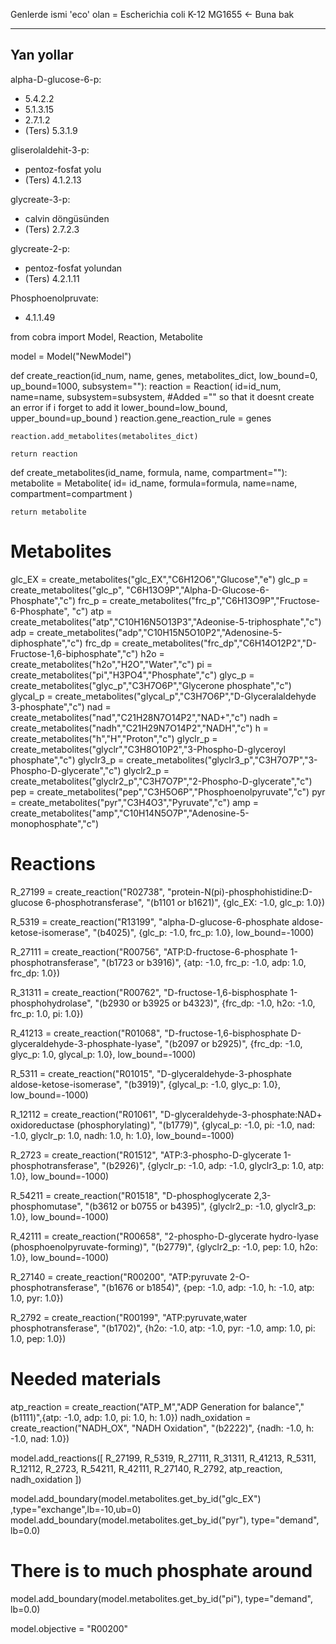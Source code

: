 Genlerde ismi 'eco' olan = Escherichia coli K-12 MG1655 <- Buna bak

---
## Yan yollar

alpha-D-glucose-6-p:
- 5.4.2.2
- 5.1.3.15
- 2.7.1.2
- (Ters) 5.3.1.9

gliserolaldehit-3-p:
- pentoz-fosfat yolu
- (Ters) 4.1.2.13

glycreate-3-p:
- calvin döngüsünden
- (Ters) 2.7.2.3

glycreate-2-p:
- pentoz-fosfat yolundan
- (Ters) 4.2.1.11

Phosphoenolpruvate:
- 4.1.1.49

from cobra import Model, Reaction, Metabolite

model = Model("NewModel")

def create_reaction(id_num, name, genes, metabolites_dict, low_bound=0, up_bound=1000, subsystem=""):
    reaction = Reaction(
        id=id_num,
        name=name,
        subsystem=subsystem, #Added ="" so that it doesnt create an error if i forget to add it
        lower_bound=low_bound,
        upper_bound=up_bound
    )
    reaction.gene_reaction_rule = genes

    reaction.add_metabolites(metabolites_dict)

    return reaction

def create_metabolites(id_name, formula, name, compartment=""):
    metabolite = Metabolite(
        id= id_name,
        formula=formula,
        name=name,
        compartment=compartment
    )

    return metabolite

# Metabolites
glc_EX = create_metabolites("glc_EX","C6H12O6","Glucose","e")
glc_p = create_metabolites("glc_p", "C6H13O9P","Alpha-D-Glucose-6-Phosphate","c")
frc_p = create_metabolites("frc_p","C6H13O9P","Fructose-6-Phosphate", "c")
atp = create_metabolites("atp","C10H16N5O13P3","Adeonise-5-triphosphate","c")
adp = create_metabolites("adp","C10H15N5O10P2","Adenosine-5-diphosphate","c")
frc_dp = create_metabolites("frc_dp","C6H14O12P2","D-Fructose-1,6-biphosphate","c")
h2o = create_metabolites("h2o","H2O","Water","c") 
pi = create_metabolites("pi","H3PO4","Phosphate","c")
glyc_p = create_metabolites("glyc_p","C3H7O6P","Glycerone phosphate","c")
glycal_p = create_metabolites("glycal_p","C3H7O6P","D-Glyceralaldehyde 3-phosphate","c")
nad = create_metabolites("nad","C21H28N7O14P2","NAD+","c")
nadh = create_metabolites("nadh","C21H29N7O14P2","NADH","c")
h = create_metabolites("h","H","Proton","c")
glyclr_p = create_metabolites("glyclr","C3H8O10P2","3-Phospho-D-glyceroyl phosphate","c")
glyclr3_p = create_metabolites("glyclr3_p","C3H7O7P","3-Phospho-D-glycerate","c")
glyclr2_p = create_metabolites("glyclr2_p","C3H7O7P","2-Phospho-D-glycerate","c")
pep = create_metabolites("pep","C3H5O6P","Phosphoenolpyruvate","c")
pyr = create_metabolites("pyr","C3H4O3","Pyruvate","c")
amp = create_metabolites("amp","C10H14N5O7P","Adenosine-5-monophosphate","c")

# Reactions
R_27199 = create_reaction("R02738", "protein-N(pi)-phosphohistidine:D-glucose 6-phosphotransferase", "(b1101 or b1621)", {glc_EX: -1.0, glc_p: 1.0})

R_5319 = create_reaction("R13199", "alpha-D-glucose-6-phosphate aldose-ketose-isomerase", "(b4025)", {glc_p: -1.0, frc_p: 1.0}, low_bound=-1000)

R_27111 = create_reaction("R00756", "ATP:D-fructose-6-phosphate 1-phosphotransferase", "(b1723 or b3916)", {atp: -1.0, frc_p: -1.0, adp: 1.0, frc_dp: 1.0})

R_31311 = create_reaction("R00762", "D-fructose-1,6-bisphosphate 1-phosphohydrolase", "(b2930 or b3925 or b4323)", {frc_dp: -1.0, h2o: -1.0, frc_p: 1.0, pi: 1.0})

R_41213 = create_reaction("R01068", "D-fructose-1,6-bisphosphate D-glyceraldehyde-3-phosphate-lyase", "(b2097 or b2925)", {frc_dp: -1.0, glyc_p: 1.0, glycal_p: 1.0}, low_bound=-1000)

R_5311 = create_reaction("R01015", "D-glyceraldehyde-3-phosphate aldose-ketose-isomerase", "(b3919)", {glycal_p: -1.0, glyc_p: 1.0}, low_bound=-1000)

R_12112 = create_reaction("R01061", "D-glyceraldehyde-3-phosphate:NAD+ oxidoreductase (phosphorylating)", "(b1779)", {glycal_p: -1.0, pi: -1.0, nad: -1.0, glyclr_p: 1.0, nadh: 1.0, h: 1.0}, low_bound=-1000)

R_2723 = create_reaction("R01512", "ATP:3-phospho-D-glycerate 1-phosphotransferase", "(b2926)", {glyclr_p: -1.0, adp: -1.0, glyclr3_p: 1.0, atp: 1.0}, low_bound=-1000)

R_54211 = create_reaction("R01518", "D-phosphoglycerate 2,3-phosphomutase", "(b3612 or b0755 or b4395)", {glyclr2_p: -1.0, glyclr3_p: 1.0}, low_bound=-1000)

R_42111 = create_reaction("R00658", "2-phospho-D-glycerate hydro-lyase (phosphoenolpyruvate-forming)", "(b2779)", {glyclr2_p: -1.0, pep: 1.0, h2o: 1.0}, low_bound=-1000)

R_27140 = create_reaction("R00200", "ATP:pyruvate 2-O-phosphotransferase", "(b1676 or b1854)", {pep: -1.0, adp: -1.0, h: -1.0, atp: 1.0, pyr: 1.0})

R_2792 = create_reaction("R00199", "ATP:pyruvate,water phosphotransferase", "(b1702)", {h2o: -1.0, atp: -1.0, pyr: -1.0, amp: 1.0, pi: 1.0, pep: 1.0})

# Needed materials
atp_reaction = create_reaction("ATP_M","ADP Generation for balance","(b1111)",{atp: -1.0, adp: 1.0, pi: 1.0, h: 1.0})
nadh_oxidation = create_reaction("NADH_OX", "NADH Oxidation", "(b2222)", {nadh: -1.0, h: -1.0, nad: 1.0})

model.add_reactions([
    R_27199,
    R_5319,
    R_27111,
    R_31311,
    R_41213,
    R_5311,
    R_12112,
    R_2723,
    R_54211,
    R_42111,
    R_27140,
    R_2792,
    atp_reaction,
    nadh_oxidation
])

model.add_boundary(model.metabolites.get_by_id("glc_EX")  ,type="exchange",lb=-10,ub=0)
model.add_boundary(model.metabolites.get_by_id("pyr"), type="demand", lb=0.0)
# There is to much phosphate around
model.add_boundary(model.metabolites.get_by_id("pi"), type="demand", lb=0.0)

model.objective = "R00200"